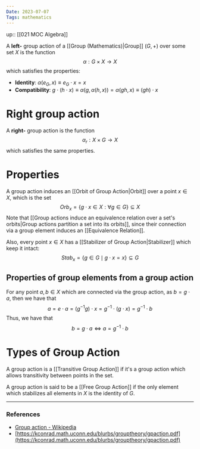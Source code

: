 ```yaml
---
Date: 2023-07-07
Tags: mathematics
---
```

up:: [[021 MOC Algebra]]

A **left-** group action of a [[Group (Mathematics)|Group]] $(G, +)$ over some set $X$ is the function
$$\alpha: G \times X \to X$$
which satisfies the properties:
- **Identity**: $\alpha(e_G, x) \equiv e_G \cdot x= x$
- **Compatibility**: $g \cdot (h \cdot x) \equiv \alpha(g, \alpha(h,x)) = \alpha(gh, x) \equiv (gh) \cdot x$


# Right group action
A **right-** group action is the function
$$\alpha_r: X \times G \to X$$
which satisfies the same properties.

# Properties
A group action induces an [[Orbit of Group Action|Orbit]] over a point $x \in X$, which is the set
$$Orb_x = \{g\cdot x \in X:\forall g \in G\} \subseteq X$$
Note that [[Group actions induce an equivalence relation over a set's orbits|Group actions partition a set into its orbits]], since their connection via a group element induces an [[Equivalence Relation]].

Also, every point $x \in X$ has a [[Stabilizer of Group Action|Stabilizer]] which keep it intact:
$$Stab_x = \{g \in G \mid g \cdot x = x\} \subseteq G$$
## Properties of group elements from a group action
For any point $a, b \in X$ which are connected via the group action, as $b = g \cdot a$, then we have that
$$a = e \cdot a = (g^{-1}g) \cdot x = g^{-1} \cdot (g \cdot x) = g^{-1} \cdot b$$
Thus, we have that
$$b = g \cdot a \iff a = g^{-1} \cdot b$$

# Types of Group Action
A group action is a [[Transitive Group Action]] if it's a group action which allows transitivity between points in the set.

A group action is said to be a [[Free Group Action]] if the only element which stabilizes all elements in $X$ is the identity of $G$.

---
### References
- [Group action - Wikipedia](https://en.wikipedia.org/wiki/Group_action)
- [https://kconrad.math.uconn.edu/blurbs/grouptheory/gpaction.pdf](https://kconrad.math.uconn.edu/blurbs/grouptheory/gpaction.pdf)